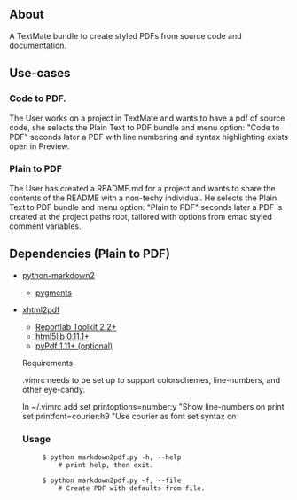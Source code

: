 ## About
A TextMate bundle to create styled PDFs from source code and documentation.

## Use-cases
### Code to PDF.
The User works on a project in TextMate and wants to have a pdf of source code,
she selects the Plain Text to PDF bundle and menu option: "Code to PDF" seconds 
later a PDF with line numbering and syntax highlighting exists open in Preview.

### Plain to PDF
The User has created a README.md for a project and wants to share the contents 
of the README with a non-techy individual. He selects the Plain Text to PDF bundle 
and menu option: "Plain to PDF" seconds later a PDF is created at the project paths
root, tailored with options from emac styled comment variables.


## Dependencies (Plain to PDF)
 * [python-markdown2](http://code.google.com/p/python-markdown2/)
	 - [pygments](http://pygments.org/)
 * [xhtml2pdf](https://github.com/holtwick/xhtml2pdf)
     - [Reportlab Toolkit 2.2+](http://www.reportlab.org/)
     - [html5lib 0.11.1+](http://code.google.com/p/html5lib/)
     - [pyPdf 1.11+ (optional)](http://pybrary.net/pyPdf/)

	Requirements

	.vimrc needs to be set up to support colorschemes, line-numbers, and other eye-candy.

	In ~/.vimrc add
	set printoptions=number:y "Show line-numbers on print
	set printfont=courier:h9 "Use courier as font
	set syntax on

	### Usage
			$ python markdown2pdf.py -h, --help
				# print help, then exit.

			$ python markdown2pdf.py -f, --file
				# Create PDF with defaults from file.